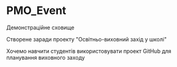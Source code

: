 # PMO_Event

Демонстраційне сховище

Створене заради проекту "Освітньо-виховний захід у школі"

Хочемо навчити студентів використовувати проект GitHub для планування виховного заходу
